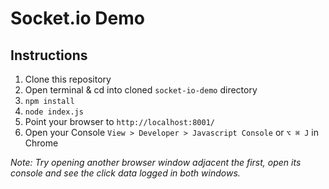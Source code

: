 # Socket.io Demo

## Instructions

1. Clone this repository
2. Open terminal & cd into cloned `socket-io-demo` directory
3. `npm install`
4. `node index.js`
5. Point your browser to `http://localhost:8001/`
6. Open your Console `View > Developer > Javascript Console` or `⌥ ⌘ J` in Chrome

_Note: Try opening another browser window adjacent the first, open its console and see the click data logged in both windows._